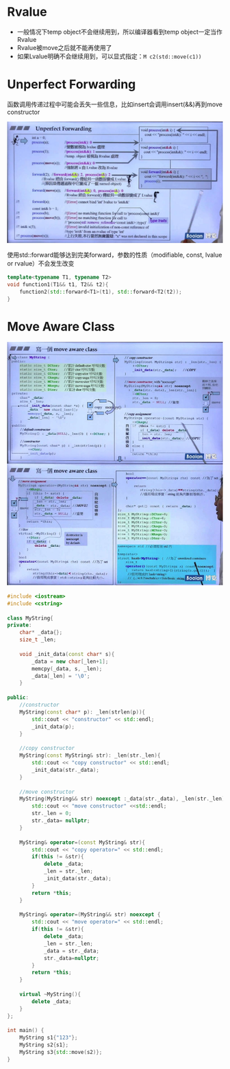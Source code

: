 # Rvalue

- 一般情况下temp object不会继续用到，所以编译器看到temp object一定当作Rvalue
- Rvalue被move之后就不能再使用了
- 如果Lvalue明确不会继续用到，可以显式指定：`M c2(std::move(c1))`

# Unperfect Forwarding

函数调用传递过程中可能会丢失一些信息，比如insert会调用insert(&&)再到move constructor

![cpp11_104](Rvalue-References-and-Move-Semantics/cpp11_104.JPG)

使用std::forward能够达到完美forward，参数的性质（modifiable, const, lvalue or rvalue）不会发生改变

```c++
template<typename T1, typename T2>
void function1(T1&& t1, T2&& t2){
    function2(std::forward<T1>(t1), std::forward<T2(t2));
}
```

# Move Aware Class

![20230112002423](Rvalue-References-and-Move-Semantics/20230112002423.png)

```c++
#include <iostream>
#include <cstring>

class MyString{
private:
    char* _data{};
    size_t _len;

    void _init_data(const char* s){
        _data = new char[_len+1];
        memcpy(_data, s, _len);
        _data[_len] = '\0';
    }

public:
    //constructor
    MyString(const char* p): _len(strlen(p)){
        std::cout << "constructor" << std::endl;
        _init_data(p);
    }

    //copy constructor
    MyString(const MyString& str): _len(str._len){
        std::cout << "copy constructor" << std::endl;
        _init_data(str._data);
    }

    //move constructor
    MyString(MyString&& str) noexcept :_data(str._data), _len(str._len){
        std::cout << "move constructor" <<std::endl;
        str._len = 0;
        str._data= nullptr;
    }

    MyString& operator=(const MyString& str){
        std::cout << "copy operator=" << std::endl;
        if(this != &str){
            delete _data;
            _len = str._len;
            _init_data(str._data);
        }
        return *this;
    }

    MyString& operator=(MyString&& str) noexcept {
        std::cout << "move operator=" << std::endl;
        if(this != &str){
            delete _data;
            _len = str._len;
            _data = str._data;
            str._data=nullptr;
        }
        return *this;
    }

    virtual ~MyString(){
        delete _data;
    }
};

int main() {
    MyString s1{"123"};
    MyString s2{s1};
    MyString s3{std::move(s2)};
}
```

